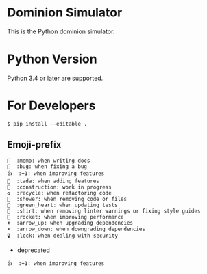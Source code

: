 # Dominion Simulator
This is the Python dominion simulator.

# Python Version
Python 3.4 or later are supported.

# For Developers
```
$ pip install --editable .
```

## Emoji-prefix
```
📝  :memo: when writing docs
🐛  :bug: when fixing a bug
👍  :+1: when improving features
🎉  :tada: when adding features
🚧  :construction: work in progress
♻️  :recycle: when refactoring code
🚿  :shower: when removing code or files
💚  :green_heart: when updating tests
👕  :shirt: when removing linter warnings or fixing style guides
🚀  :rocket: when improving performance
⬆️  :arrow_up: when upgrading dependencies
⬇️  :arrow_down: when downgrading dependencies
🔒  :lock: when dealing with security
```

- deprecated
```
👍  :+1: when improving features
```
